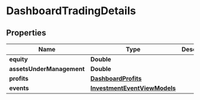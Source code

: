 # DashboardTradingDetails

## Properties
Name | Type | Description | Notes
------------ | ------------- | ------------- | -------------
**equity** | **Double** |  |  [optional]
**assetsUnderManagement** | **Double** |  |  [optional]
**profits** | [**DashboardProfits**](DashboardProfits.md) |  |  [optional]
**events** | [**InvestmentEventViewModels**](InvestmentEventViewModels.md) |  |  [optional]
